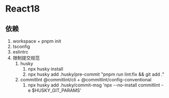 # React18

## 依赖
1. workspace + pnpm init
2. tsconfig
3. eslintrc
4. 限制提交规范
   1. husky
      1. npx husky install
      2. npx husky add .husky/pre-commit "pnpm run lint:fix && git add ."
   2. commitlint @commitlint/cli + @commitlint/config-conventional
      1. npx husky add .husky/commit-msg 'npx --no-install commitlint -e $HUSKY_GIT_PARAMS'
